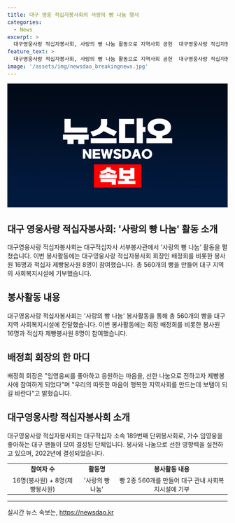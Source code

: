 ```yaml
---
title: 대구 영웅 적십자봉사회의 사랑의 빵 나눔 행사
categories:
  - News
excerpt: >
  대구영웅사랑 적십자봉사회, 사랑의 빵 나눔 활동으로 지역사회 공헌  대구영웅사랑 적십자봉사회는 사랑의 빵 나눔 봉사활동으로 대구적십자사 서부봉사관에서 빵 2종 560개를 만들었다. 이를 지역 사회복지시설에 전달했으며, 회장 배정희는 임영웅씨를 좋아하고 응원하는 마음을, 선한 나눔으로 전하고자 제빵봉사에 참여하게 되었다고 전했다. 대구영웅사랑 적십자봉사회는 가수 임영웅을 좋아하는 팬들이 결성한 단위봉사회로, 봉사와 나눔으로 지역사회에 선한 영향력을 실천하고 있다.
feature_text: >
  대구영웅사랑 적십자봉사회, 사랑의 빵 나눔 활동으로 지역사회 공헌  대구영웅사랑 적십자봉사회는 사랑의 빵 나눔 봉사활동으로 대구적십자사 서부봉사관에서 빵 2종 560개를 만들었다. 이를 지역 사회복지시설에 전달했으며, 회장 배정희는 임영웅씨를 좋아하고 응원하는 마음을, 선한 나눔으로 전하고자 제빵봉사에 참여하게 되었다고 전했다. 대구영웅사랑 적십자봉사회는 가수 임영웅을 좋아하는 팬들이 결성한 단위봉사회로, 봉사와 나눔으로 지역사회에 선한 영향력을 실천하고 있다.
image: '/assets/img/newsdao_breakingnews.jpg'
---
```


<p><img src="/assets/img/newsdao_breakingnews.jpg" alt="firstkoreanews 속보" /></p>

<h2>대구 영웅사랑 적십자봉사회: '사랑의 빵 나눔' 활동 소개</h2>

<p data-ke-size="size16">대구영웅사랑 적십자봉사회는 대구적십자사 서부봉사관에서 '사랑의 빵 나눔' 활동을 펼쳤습니다. 이번 봉사활동에는 대구영웅사랑 적십자봉사회 회장인 배정희를 비롯한 봉사원 16명과 적십자 제빵봉사원 8명이 참여했습니다. 총 560개의 빵을 만들어 대구 지역의 사회복지시설에 기부했습니다.</p>

<h2 data-ke-size="size26">봉사활동 내용</h2>

<p data-ke-size="size16">대구영웅사랑 적십자봉사회는 '사랑의 빵 나눔' 봉사활동을 통해 총 560개의 빵을 대구 지역 사회복지시설에 전달했습니다. 이번 봉사활동에는 회장 배정희를 비롯한 봉사원 16명과 적십자 제빵봉사원 8명이 참여했습니다.</p>

<h2 data-ke-size="size26">배정희 회장의 한 마디</h2>

<p data-ke-size="size16">배정희 회장은 "임영웅씨를 좋아하고 응원하는 마음을, 선한 나눔으로 전하고자 제빵봉사에 참여하게 되었다"며 "우리의 따뜻한 마음이 행복한 지역사회를 만드는데 보탬이 되길 바란다"고 밝혔습니다.</p>

<h2 data-ke-size="size26">대구영웅사랑 적십자봉사회 소개</h2>

<p data-ke-size="size16">대구영웅사랑 적십자봉사회는 대구적십자 소속 189번째 단위봉사회로, 가수 임영웅을 좋아하는 대구 팬들이 모여 결성된 단체입니다. 봉사와 나눔으로 선한 영향력을 실천하고 있으며, 2022년에 결성되었습니다.</p>

<table>
    <tbody>
        <tr>
            <td style="text-align: center; height: 17px;"><b>참여자 수</b></td>
            <td style="text-align: center; height: 17px;"><b>활동명</b></td>
            <td style="text-align: center; height: 17px;"><b>봉사활동 내용</b></td>
        </tr>
        <tr>
            <td style="text-align: center; height: 17px;">16명(봉사원) + 8명(제빵봉사원)</td>
            <td style="text-align: center; height: 17px;">'사랑의 빵 나눔'</td>
            <td style="text-align: center; height: 17px;">빵 2종 560개를 만들어 대구 관내 사회복지시설에 기부</td>
        </tr>
    </tbody>
</table>

<p><hr></p>
실시간 뉴스 속보는, <a href="https://newsdao.kr" rel="dofollow">https://newsdao.kr</a>


